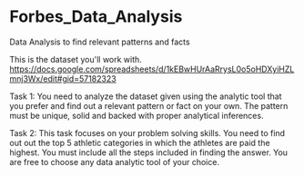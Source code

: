 # Forbes_Data_Analysis
Data Analysis to find relevant patterns and facts

This is the dataset you'll work with.
https://docs.google.com/spreadsheets/d/1kEBwHUrAaRrysL0o5oHDXyiHZLmnj3Wx/edit#gid=57182323

Task 1: You need to analyze the dataset given using the analytic tool that you prefer and find out a relevant pattern or fact on your own. The pattern must be unique, solid and backed with proper analytical inferences.

Task 2: This task focuses on your problem solving skills. You need to find out out the top 5 athletic categories in which the athletes are paid the highest. You must include all the steps included in finding the answer. You are free to choose any data analytic tool of your choice.

